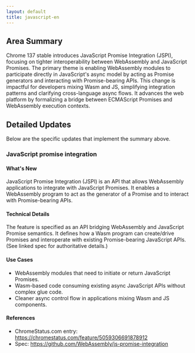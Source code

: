 ```yaml
---
layout: default
title: javascript-en
---
```


## Area Summary

Chrome 137 stable introduces JavaScript Promise Integration (JSPI), focusing on tighter interoperability between WebAssembly and JavaScript Promises. The primary theme is enabling WebAssembly modules to participate directly in JavaScript's async model by acting as Promise generators and interacting with Promise-bearing APIs. This change is impactful for developers mixing Wasm and JS, simplifying integration patterns and clarifying cross-language async flows. It advances the web platform by formalizing a bridge between ECMAScript Promises and WebAssembly execution contexts.

## Detailed Updates

Below are the specific updates that implement the summary above.

### JavaScript promise integration

#### What's New
JavaScript Promise Integration (JSPI) is an API that allows WebAssembly applications to integrate with JavaScript Promises. It enables a WebAssembly program to act as the generator of a Promise and to interact with Promise-bearing APIs.

#### Technical Details
The feature is specified as an API bridging WebAssembly and JavaScript Promise semantics. It defines how a Wasm program can create/drive Promises and interoperate with existing Promise-bearing JavaScript APIs. (See linked spec for authoritative details.)

#### Use Cases
- WebAssembly modules that need to initiate or return JavaScript Promises.
- Wasm-based code consuming existing async JavaScript APIs without complex glue code.
- Cleaner async control flow in applications mixing Wasm and JS components.

#### References
- ChromeStatus.com entry: https://chromestatus.com/feature/5059306691878912  
- Spec: https://github.com/WebAssembly/js-promise-integration
